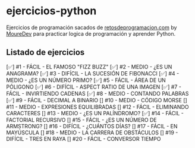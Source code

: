 # ejercicios-python
Ejercicios de programación sacados de [retosdeprogramacion.com](https://retosdeprogramacion.com/ejercicios/) by [MoureDev](https://github.com/mouredev) para practicar logica de programación y aprender Python.

## Listado de ejercicios
[✅] #1 - FÁCIL - EL FAMOSO "FIZZ BUZZ"
[✅] #2 - MEDIO - ¿ES UN ANAGRAMA?
[✅] #3 - DIFÍCIL - LA SUCESIÓN DE FIBONACCI
[✅] #4 - MEDIO - ¿ES UN NÚMERO PRIMO?
[✅] #5 - FÁCIL - ÁREA DE UN PÓLIGONO
[✅] #6 - DIFÍCIL - ASPECT RATIO DE UNA IMAGEN
[✅] #7 - FÁCIL - INVIRTIENDO CADENAS
[✅] #8 - MEDIO - CONTANDO PALABRAS
[✅] #9 - FÁCIL - DECIMAL A BINARIO
[] #10 - MEDIO - CÓDIGO MORSE
[] #11 - MEDIO - EXPRESIONES EQUILIBRADAS
[] #12 - FÁCIL - ELIMINANDO CARACTERES
[] #13 - MEDIO - ¿ES UN PALÍNDROMO?
[✅] #14 - FÁCIL - FACTORIAL RECURSIVO
[] #15 - FÁCIL - ¿ES UN NÚMERO DE ARMSTRONG?
[] #16 - DIFÍCIL - ¿CUÁNTOS DÍAS?
[] #17 - FÁCIL - EN MAYÚSCULA
[] #18 - MEDIO - LA CARRERA DE OBSTÁCULOS
[] #19 - DIFÍCIL - TRES EN RAYA
[] #20 - FÁCIL - CONVERSOR TIEMPO